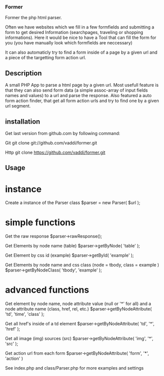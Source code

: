### Former ###

Former the php html parser.

Often we have websites which we fill in a few formfields and submitting a form to get desired Information (searchpages, traveling or shopping informations). Here it would be nice to have a Tool that can fill the form for you (you have manually look which formfields are neccessary) 

It can also automaticly try to find a form inside of a page by a given url and a piece of the targetting form action url.

## Description ##

A small PHP App to parse a html page by a given url. Most usefull feature is that they can also send form data (a simple assoc-array of input fields names and values) to a url and parse the response. Also featured a auto form action finder, that get all form action urls and try to find one by a given url segment.


## installation ##

Get last version from github.com by following command:

Git
		git clone git://github.com/vaddi/former.git

Http
		git clone https://github.com/vaddi/former.git



## Usage ##

# instance #
Create a instance of the Parser class
		$parser = new Parser( $url );


# simple functions #
Get the raw response
		$parser->rawResponse();


Get Elements by node name (table)
		$parser->getByNode( 'table' );


Get Element by css id (example)
		$parser->getById( 'example' );


Get Elements by node name and css class (node = tbody, class = example )
		$parser->getByNodeClass( 'tbody', 'example' );


# advanced functions #
Get element by node name, node attribute value (null or '*' for all) and a node attribute name (class, href, rel, etc.)
		$parser->getByNodeAttribute( 'td', 'time', 'class' );


Get all href's inside of a td element
		$parser->getByNodeAttribute( 'td', '*', 'href' );


Get all image (img) sources (src)
		$parser->getByNodeAttribute( 'img', '*', 'src' );


Get action url from each form
		$parser->getByNodeAttribute( 'form', '*', 'action' )


See index.php and class/Parser.php for more examples and settings


